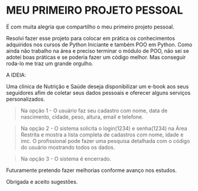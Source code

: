 # MEU PRIMEIRO PROJETO PESSOAL

É com muita alegria que compartilho o meu primeiro projeto pessoal.

Resolvi fazer esse projeto para colocar em prática os conhecimentos adquiridos nos cursos de Python Iniciante e também POO em Python.
Como ainda não trabalho na área e preciso terminar o módulo de POO, não sei se adotei boas práticas e se poderia fazer um código melhor.
Mas conseguir roda-lo me traz um grande orgulho.

A IDEIA:

Uma clinica de Nutrição e Saúde deseja disponibilizar um e-book aos seus seguidores afim de coletar seus dados pessoais e oferecer alguns serviços personalizados.

> Na opção 1 - O usuário faz seu cadastro com nome, data de nascimento, cidade, peso, altura, email e telefone. 

>Na opção 2 - O sistema solicita o login(1234) e senha(1234) na Área Restrita e mostra a lista completa de cadastros com nome, idade e imc.
             O profissional pode fazer uma pesquisa detalhada com o código do usuário mostrando todos os dados.

>Na opção 3 - O sistema é encerrado.

Futuramente pretendo fazer melhorias conforme avanço nos estudos. 

Obrigada e aceito sugestões.
